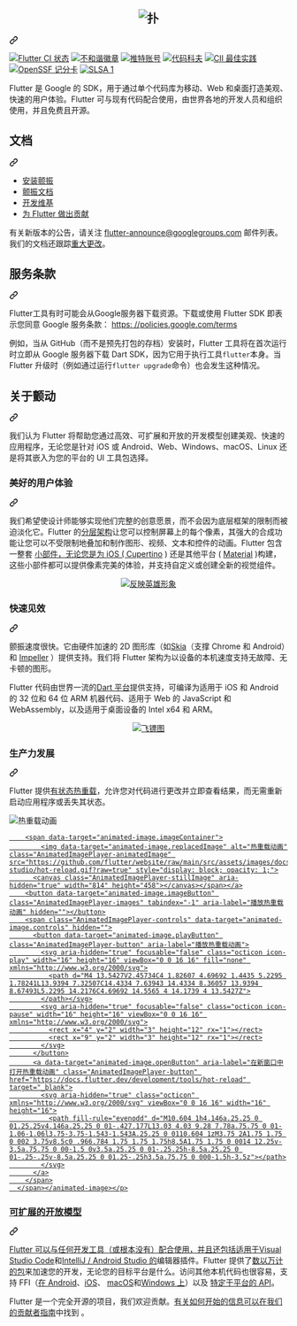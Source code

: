 <div class="Box-sc-g0xbh4-0 bJMeLZ js-snippet-clipboard-copy-unpositioned" data-hpc="true"><article class="markdown-body entry-content container-lg" itemprop="text"><a href="https://flutter.dev/" rel="nofollow">
  </a><div class="markdown-heading" dir="auto"><a><h1 align="center" tabindex="-1" class="heading-element" dir="auto">
    <themed-picture data-catalyst-inline="true" data-catalyst=""><picture>
      <source media="(prefers-color-scheme: dark)" srcset="https://camo.githubusercontent.com/8ca355b5c8a6df04ea30294e513b38128c214075013df41d95609ccd1a745c91/68747470733a2f2f73746f726167652e676f6f676c65617069732e636f6d2f636d732d73746f726167652d6275636b65742f36653139666565366234376233366361363133662e706e67" data-canonical-src="https://storage.googleapis.com/cms-storage-bucket/6e19fee6b47b36ca613f.png">
      <img alt="扑" src="https://camo.githubusercontent.com/28924a8cf399c489a5debfdd9e1f50fd4f936faf7defd401a4dcf8c3f5f19008/68747470733a2f2f73746f726167652e676f6f676c65617069732e636f6d2f636d732d73746f726167652d6275636b65742f63383233653533623361316137623064333661392e706e67" data-canonical-src="https://storage.googleapis.com/cms-storage-bucket/c823e53b3a1a7b0d36a9.png" style="visibility:visible;max-width:100%;">
    </picture></themed-picture>
  </h1></a><a id="user-content-----------------------" class="anchor" aria-label="永久链接：" href="#----------------------"><svg class="octicon octicon-link" viewBox="0 0 16 16" version="1.1" width="16" height="16" aria-hidden="true"><path d="m7.775 3.275 1.25-1.25a3.5 3.5 0 1 1 4.95 4.95l-2.5 2.5a3.5 3.5 0 0 1-4.95 0 .751.751 0 0 1 .018-1.042.751.751 0 0 1 1.042-.018 1.998 1.998 0 0 0 2.83 0l2.5-2.5a2.002 2.002 0 0 0-2.83-2.83l-1.25 1.25a.751.751 0 0 1-1.042-.018.751.751 0 0 1-.018-1.042Zm-4.69 9.64a1.998 1.998 0 0 0 2.83 0l1.25-1.25a.751.751 0 0 1 1.042.018.751.751 0 0 1 .018 1.042l-1.25 1.25a3.5 3.5 0 1 1-4.95-4.95l2.5-2.5a3.5 3.5 0 0 1 4.95 0 .751.751 0 0 1-.018 1.042.751.751 0 0 1-1.042.018 1.998 1.998 0 0 0-2.83 0l-2.5 2.5a1.998 1.998 0 0 0 0 2.83Z"></path></svg></a></div>

<p dir="auto"><a href="https://flutter-dashboard.appspot.com/#/build?repo=flutter" rel="nofollow"><img src="https://camo.githubusercontent.com/1624f895e3d2fb86cfafd3fea6333c51339dd84e13c4c8e002ffbad01f96dcdc/68747470733a2f2f666c75747465722d64617368626f6172642e61707073706f742e636f6d2f6170692f7075626c69632f6275696c642d7374617475732d62616467653f7265706f3d666c7574746572" alt="Flutter CI 状态" data-canonical-src="https://flutter-dashboard.appspot.com/api/public/build-status-badge?repo=flutter" style="max-width: 100%;"></a>
<a href="https://github.com/flutter/flutter/wiki/Chat"><img src="https://camo.githubusercontent.com/c202b2aa7ebe1d5f5f645277515075100cad68b6bd95437b62fe56e7d331ceac/68747470733a2f2f696d672e736869656c64732e696f2f646973636f72642f3630383031343630333331373933363134383f6c6f676f3d646973636f7264" alt="不和谐徽章" data-canonical-src="https://img.shields.io/discord/608014603317936148?logo=discord" style="max-width: 100%;"></a>
<a href="https://twitter.com/intent/follow?screen_name=flutterdev" rel="nofollow"><img src="https://camo.githubusercontent.com/a59352c98d0e520f92636349f74bfb449dfdaf7006bdf17a3a3c9532f78e6360/68747470733a2f2f696d672e736869656c64732e696f2f747769747465722f666f6c6c6f772f666c75747465726465762e7376673f7374796c653d736f6369616c266c6162656c3d466f6c6c6f77" alt="推特账号" data-canonical-src="https://img.shields.io/twitter/follow/flutterdev.svg?style=social&amp;label=Follow" style="max-width: 100%;"></a>
<a href="https://codecov.io/gh/flutter/flutter" rel="nofollow"><img src="https://camo.githubusercontent.com/c55d9dd7b5e9e6414a020f81a1bc73853d92f279b7b06f36a59a0822a5ea3b54/68747470733a2f2f636f6465636f762e696f2f67682f666c75747465722f666c75747465722f6272616e63682f6d61737465722f67726170682f62616467652e7376673f746f6b656e3d31317944724a55324d32" alt="代码科夫" data-canonical-src="https://codecov.io/gh/flutter/flutter/branch/master/graph/badge.svg?token=11yDrJU2M2" style="max-width: 100%;"></a>
<a href="https://bestpractices.coreinfrastructure.org/projects/5631" rel="nofollow"><img src="https://camo.githubusercontent.com/fe860127005991bd6f2c8376863959127a39098ce458f5d09afc51b72f64a18d/68747470733a2f2f626573747072616374696365732e636f7265696e6672617374727563747572652e6f72672f70726f6a656374732f353633312f6261646765" alt="CII 最佳实践" data-canonical-src="https://bestpractices.coreinfrastructure.org/projects/5631/badge" style="max-width: 100%;"></a>
<a href="https://deps.dev/project/github/flutter%2Fflutter" rel="nofollow"><img src="https://camo.githubusercontent.com/de18ae95b180483ec54fa6dc5e6ddbeefca36da5ef2badbd25235a2c1945bba5/68747470733a2f2f6170692e736563757269747973636f726563617264732e6465762f70726f6a656374732f6769746875622e636f6d2f666c75747465722f666c75747465722f6261646765" alt="OpenSSF 记分卡" data-canonical-src="https://api.securityscorecards.dev/projects/github.com/flutter/flutter/badge" style="max-width: 100%;"></a>
<a href="https://slsa.dev" rel="nofollow"><img src="https://camo.githubusercontent.com/ad5ef9258c7104c20a25b57eeba84818c308cc204c8bca17bbbb817475e9e3e8/68747470733a2f2f736c73612e6465762f696d616765732f67682d62616467652d6c6576656c312e737667" alt="SLSA 1" data-canonical-src="https://slsa.dev/images/gh-badge-level1.svg" style="max-width: 100%;"></a></p>
<p dir="auto"><font style="vertical-align: inherit;"><font style="vertical-align: inherit;">Flutter 是 Google 的 SDK，用于通过单个代码库为移动、Web 和桌面打造美观、快速的用户体验。</font><font style="vertical-align: inherit;">Flutter 可与现有代码配合使用，由世界各地的开发人员和组织使用，并且免费且开源。</font></font></p>
<div class="markdown-heading" dir="auto"><h2 tabindex="-1" class="heading-element" dir="auto"><font style="vertical-align: inherit;"><font style="vertical-align: inherit;">文档</font></font></h2><a id="user-content-documentation" class="anchor" aria-label="永久链接：文档" href="#documentation"><svg class="octicon octicon-link" viewBox="0 0 16 16" version="1.1" width="16" height="16" aria-hidden="true"><path d="m7.775 3.275 1.25-1.25a3.5 3.5 0 1 1 4.95 4.95l-2.5 2.5a3.5 3.5 0 0 1-4.95 0 .751.751 0 0 1 .018-1.042.751.751 0 0 1 1.042-.018 1.998 1.998 0 0 0 2.83 0l2.5-2.5a2.002 2.002 0 0 0-2.83-2.83l-1.25 1.25a.751.751 0 0 1-1.042-.018.751.751 0 0 1-.018-1.042Zm-4.69 9.64a1.998 1.998 0 0 0 2.83 0l1.25-1.25a.751.751 0 0 1 1.042.018.751.751 0 0 1 .018 1.042l-1.25 1.25a3.5 3.5 0 1 1-4.95-4.95l2.5-2.5a3.5 3.5 0 0 1 4.95 0 .751.751 0 0 1-.018 1.042.751.751 0 0 1-1.042.018 1.998 1.998 0 0 0-2.83 0l-2.5 2.5a1.998 1.998 0 0 0 0 2.83Z"></path></svg></a></div>
<ul dir="auto">
<li><a href="https://flutter.dev/get-started/" rel="nofollow"><font style="vertical-align: inherit;"><font style="vertical-align: inherit;">安装颤振</font></font></a></li>
<li><a href="https://docs.flutter.dev/" rel="nofollow"><font style="vertical-align: inherit;"><font style="vertical-align: inherit;">颤振文档</font></font></a></li>
<li><a href="https://github.com/flutter/flutter/wiki"><font style="vertical-align: inherit;"><font style="vertical-align: inherit;">开发维基</font></font></a></li>
<li><a href="https://github.com/flutter/flutter/blob/master/CONTRIBUTING.md"><font style="vertical-align: inherit;"><font style="vertical-align: inherit;">为 Flutter 做出贡献</font></font></a></li>
</ul>
<p dir="auto"><font style="vertical-align: inherit;"><font style="vertical-align: inherit;">有关新版本的公告，请关注
</font></font><a href="https://groups.google.com/forum/#!forum/flutter-announce" rel="nofollow"><font style="vertical-align: inherit;"><font style="vertical-align: inherit;">flutter-announce@googlegroups.com</font></font></a><font style="vertical-align: inherit;"><font style="vertical-align: inherit;">
邮件列表。</font><font style="vertical-align: inherit;">我们的文档还跟踪</font></font><a href="https://docs.flutter.dev/release/breaking-changes" rel="nofollow"><font style="vertical-align: inherit;"><font style="vertical-align: inherit;">重大更改</font></font></a><font style="vertical-align: inherit;"><font style="vertical-align: inherit;">。</font></font></p>
<div class="markdown-heading" dir="auto"><h2 tabindex="-1" class="heading-element" dir="auto"><font style="vertical-align: inherit;"><font style="vertical-align: inherit;">服务条款</font></font></h2><a id="user-content-terms-of-service" class="anchor" aria-label="永久链接：服务条款" href="#terms-of-service"><svg class="octicon octicon-link" viewBox="0 0 16 16" version="1.1" width="16" height="16" aria-hidden="true"><path d="m7.775 3.275 1.25-1.25a3.5 3.5 0 1 1 4.95 4.95l-2.5 2.5a3.5 3.5 0 0 1-4.95 0 .751.751 0 0 1 .018-1.042.751.751 0 0 1 1.042-.018 1.998 1.998 0 0 0 2.83 0l2.5-2.5a2.002 2.002 0 0 0-2.83-2.83l-1.25 1.25a.751.751 0 0 1-1.042-.018.751.751 0 0 1-.018-1.042Zm-4.69 9.64a1.998 1.998 0 0 0 2.83 0l1.25-1.25a.751.751 0 0 1 1.042.018.751.751 0 0 1 .018 1.042l-1.25 1.25a3.5 3.5 0 1 1-4.95-4.95l2.5-2.5a3.5 3.5 0 0 1 4.95 0 .751.751 0 0 1-.018 1.042.751.751 0 0 1-1.042.018 1.998 1.998 0 0 0-2.83 0l-2.5 2.5a1.998 1.998 0 0 0 0 2.83Z"></path></svg></a></div>
<p dir="auto"><font style="vertical-align: inherit;"><font style="vertical-align: inherit;">Flutter工具有时可能会从Google服务器下载资源。</font><font style="vertical-align: inherit;">下载或使用 Flutter SDK 即表示您同意 Google 服务条款：
</font></font><a href="https://policies.google.com/terms" rel="nofollow"><font style="vertical-align: inherit;"><font style="vertical-align: inherit;"> https: //policies.google.com/terms</font></font></a></p>
<p dir="auto"><font style="vertical-align: inherit;"><font style="vertical-align: inherit;">例如，当从 GitHub（而不是预先打包的存档）安装时，Flutter 工具将在首次运行时立即从 Google 服务器下载 Dart SDK，因为它用于执行工具</font></font><code>flutter</code><font style="vertical-align: inherit;"><font style="vertical-align: inherit;">本身。</font><font style="vertical-align: inherit;">当 Flutter 升级时（例如通过运行</font></font><code>flutter upgrade</code><font style="vertical-align: inherit;"><font style="vertical-align: inherit;">命令）也会发生这种情况。</font></font></p>
<div class="markdown-heading" dir="auto"><h2 tabindex="-1" class="heading-element" dir="auto"><font style="vertical-align: inherit;"><font style="vertical-align: inherit;">关于颤动</font></font></h2><a id="user-content-about-flutter" class="anchor" aria-label="永久链接：关于 Flutter" href="#about-flutter"><svg class="octicon octicon-link" viewBox="0 0 16 16" version="1.1" width="16" height="16" aria-hidden="true"><path d="m7.775 3.275 1.25-1.25a3.5 3.5 0 1 1 4.95 4.95l-2.5 2.5a3.5 3.5 0 0 1-4.95 0 .751.751 0 0 1 .018-1.042.751.751 0 0 1 1.042-.018 1.998 1.998 0 0 0 2.83 0l2.5-2.5a2.002 2.002 0 0 0-2.83-2.83l-1.25 1.25a.751.751 0 0 1-1.042-.018.751.751 0 0 1-.018-1.042Zm-4.69 9.64a1.998 1.998 0 0 0 2.83 0l1.25-1.25a.751.751 0 0 1 1.042.018.751.751 0 0 1 .018 1.042l-1.25 1.25a3.5 3.5 0 1 1-4.95-4.95l2.5-2.5a3.5 3.5 0 0 1 4.95 0 .751.751 0 0 1-.018 1.042.751.751 0 0 1-1.042.018 1.998 1.998 0 0 0-2.83 0l-2.5 2.5a1.998 1.998 0 0 0 0 2.83Z"></path></svg></a></div>
<p dir="auto"><font style="vertical-align: inherit;"><font style="vertical-align: inherit;">我们认为 Flutter 将帮助您通过高效、可扩展和开放的开发模型创建美观、快速的应用程序，无论您是针对 iOS 或 Android、Web、Windows、macOS、Linux 还是将其嵌入为您的平台的 UI 工具包选择。</font></font></p>
<div class="markdown-heading" dir="auto"><h3 tabindex="-1" class="heading-element" dir="auto"><font style="vertical-align: inherit;"><font style="vertical-align: inherit;">美好的用户体验</font></font></h3><a id="user-content-beautiful-user-experiences" class="anchor" aria-label="永久链接：美好的用户体验" href="#beautiful-user-experiences"><svg class="octicon octicon-link" viewBox="0 0 16 16" version="1.1" width="16" height="16" aria-hidden="true"><path d="m7.775 3.275 1.25-1.25a3.5 3.5 0 1 1 4.95 4.95l-2.5 2.5a3.5 3.5 0 0 1-4.95 0 .751.751 0 0 1 .018-1.042.751.751 0 0 1 1.042-.018 1.998 1.998 0 0 0 2.83 0l2.5-2.5a2.002 2.002 0 0 0-2.83-2.83l-1.25 1.25a.751.751 0 0 1-1.042-.018.751.751 0 0 1-.018-1.042Zm-4.69 9.64a1.998 1.998 0 0 0 2.83 0l1.25-1.25a.751.751 0 0 1 1.042.018.751.751 0 0 1 .018 1.042l-1.25 1.25a3.5 3.5 0 1 1-4.95-4.95l2.5-2.5a3.5 3.5 0 0 1 4.95 0 .751.751 0 0 1-.018 1.042.751.751 0 0 1-1.042.018 1.998 1.998 0 0 0-2.83 0l-2.5 2.5a1.998 1.998 0 0 0 0 2.83Z"></path></svg></a></div>
<p dir="auto"><font style="vertical-align: inherit;"><font style="vertical-align: inherit;">我们希望使设计师能够实现他们完整的创意愿景，而不会因为底层框架的限制而被迫淡化它。</font><font style="vertical-align: inherit;">Flutter 的</font></font><a href="https://docs.flutter.dev/resources/inside-flutter" rel="nofollow"><font style="vertical-align: inherit;"><font style="vertical-align: inherit;">分层架构</font></font></a><font style="vertical-align: inherit;"><font style="vertical-align: inherit;">让您可以控制屏幕上的每个像素，其强大的合成功能让您可以不受限制地叠加和制作图形、视频、文本和控件的动画。</font><font style="vertical-align: inherit;">Flutter 包含一整套
</font></font><a href="https://flutter.dev/widgets/" rel="nofollow"><font style="vertical-align: inherit;"><font style="vertical-align: inherit;">小部件，无论您是为 iOS ( </font></font></a><font style="vertical-align: inherit;"></font><a href="https://docs.flutter.dev/development/ui/widgets/cupertino" rel="nofollow"><font style="vertical-align: inherit;"><font style="vertical-align: inherit;">Cupertino</font></font></a><font style="vertical-align: inherit;"><font style="vertical-align: inherit;"> ) 还是其他平台 ( </font></font><a href="https://docs.flutter.dev/development/ui/widgets/material" rel="nofollow"><font style="vertical-align: inherit;"><font style="vertical-align: inherit;">Material</font></font></a><font style="vertical-align: inherit;"><font style="vertical-align: inherit;"> )构建，这些小部件都可以提供像素完美的体验</font><font style="vertical-align: inherit;">，并支持自定义或创建全新的视觉组件。</font></font></p>
<p align="center" dir="auto"><a target="_blank" rel="noopener noreferrer" href="https://github.com/flutter/website/blob/main/src/assets/images/docs/homepage/reflectly-hero-600px.png?raw=true"><img src="https://github.com/flutter/website/raw/main/src/assets/images/docs/homepage/reflectly-hero-600px.png?raw=true" alt="反映英雄形象" style="max-width: 100%;"></a></p>
<div class="markdown-heading" dir="auto"><h3 tabindex="-1" class="heading-element" dir="auto"><font style="vertical-align: inherit;"><font style="vertical-align: inherit;">快速见效</font></font></h3><a id="user-content-fast-results" class="anchor" aria-label="永久链接：快速结果" href="#fast-results"><svg class="octicon octicon-link" viewBox="0 0 16 16" version="1.1" width="16" height="16" aria-hidden="true"><path d="m7.775 3.275 1.25-1.25a3.5 3.5 0 1 1 4.95 4.95l-2.5 2.5a3.5 3.5 0 0 1-4.95 0 .751.751 0 0 1 .018-1.042.751.751 0 0 1 1.042-.018 1.998 1.998 0 0 0 2.83 0l2.5-2.5a2.002 2.002 0 0 0-2.83-2.83l-1.25 1.25a.751.751 0 0 1-1.042-.018.751.751 0 0 1-.018-1.042Zm-4.69 9.64a1.998 1.998 0 0 0 2.83 0l1.25-1.25a.751.751 0 0 1 1.042.018.751.751 0 0 1 .018 1.042l-1.25 1.25a3.5 3.5 0 1 1-4.95-4.95l2.5-2.5a3.5 3.5 0 0 1 4.95 0 .751.751 0 0 1-.018 1.042.751.751 0 0 1-1.042.018 1.998 1.998 0 0 0-2.83 0l-2.5 2.5a1.998 1.998 0 0 0 0 2.83Z"></path></svg></a></div>
<p dir="auto"><font style="vertical-align: inherit;"><font style="vertical-align: inherit;">颤振速度很快。</font><font style="vertical-align: inherit;">它由硬件加速的 2D 图形库（如</font></font><a href="https://skia.org/" rel="nofollow"><font style="vertical-align: inherit;"><font style="vertical-align: inherit;">Skia</font></font></a><font style="vertical-align: inherit;"><font style="vertical-align: inherit;">（支撑 Chrome 和 Android）和
</font></font><a href="https://docs.flutter.dev/perf/impeller" rel="nofollow"><font style="vertical-align: inherit;"><font style="vertical-align: inherit;">Impeller</font></font></a><font style="vertical-align: inherit;"><font style="vertical-align: inherit;"> ）提供支持。</font><font style="vertical-align: inherit;">我们将 Flutter 架构为以设备的本机速度支持无故障、无卡顿的图形。</font></font></p>
<p dir="auto"><font style="vertical-align: inherit;"><font style="vertical-align: inherit;">Flutter 代码由世界一流的</font></font><a href="https://dart.dev/" rel="nofollow"><font style="vertical-align: inherit;"><font style="vertical-align: inherit;">Dart 平台</font></font></a><font style="vertical-align: inherit;"><font style="vertical-align: inherit;">提供支持，可编译为适用于 iOS 和 Android 的 32 位和 64 位 ARM 机器代码、适用于 Web 的 JavaScript 和 WebAssembly，以及适用于桌面设备的 Intel x64 和 ARM。</font></font></p>
<p align="center" dir="auto"><a target="_blank" rel="noopener noreferrer" href="https://github.com/flutter/website/blob/main/src/assets/images/docs/homepage/dart-diagram-small.png?raw=true"><img src="https://github.com/flutter/website/raw/main/src/assets/images/docs/homepage/dart-diagram-small.png?raw=true" alt="飞镖图" style="max-width: 100%;"></a></p>
<div class="markdown-heading" dir="auto"><h3 tabindex="-1" class="heading-element" dir="auto"><font style="vertical-align: inherit;"><font style="vertical-align: inherit;">生产力发展</font></font></h3><a id="user-content-productive-development" class="anchor" aria-label="永久链接：生产力发展" href="#productive-development"><svg class="octicon octicon-link" viewBox="0 0 16 16" version="1.1" width="16" height="16" aria-hidden="true"><path d="m7.775 3.275 1.25-1.25a3.5 3.5 0 1 1 4.95 4.95l-2.5 2.5a3.5 3.5 0 0 1-4.95 0 .751.751 0 0 1 .018-1.042.751.751 0 0 1 1.042-.018 1.998 1.998 0 0 0 2.83 0l2.5-2.5a2.002 2.002 0 0 0-2.83-2.83l-1.25 1.25a.751.751 0 0 1-1.042-.018.751.751 0 0 1-.018-1.042Zm-4.69 9.64a1.998 1.998 0 0 0 2.83 0l1.25-1.25a.751.751 0 0 1 1.042.018.751.751 0 0 1 .018 1.042l-1.25 1.25a3.5 3.5 0 1 1-4.95-4.95l2.5-2.5a3.5 3.5 0 0 1 4.95 0 .751.751 0 0 1-.018 1.042.751.751 0 0 1-1.042.018 1.998 1.998 0 0 0-2.83 0l-2.5 2.5a1.998 1.998 0 0 0 0 2.83Z"></path></svg></a></div>
<p dir="auto"><font style="vertical-align: inherit;"><font style="vertical-align: inherit;">Flutter 提供</font></font><a href="https://docs.flutter.dev/development/tools/hot-reload" rel="nofollow"><font style="vertical-align: inherit;"><font style="vertical-align: inherit;">有状态热重载</font></font></a><font style="vertical-align: inherit;"><font style="vertical-align: inherit;">，允许您对代码进行更改并立即查看结果，而无需重新启动应用程序或丢失其状态。</font></font></p>
<p dir="auto"><animated-image data-catalyst=""><a href="https://docs.flutter.dev/development/tools/hot-reload" rel="nofollow" data-target="animated-image.originalLink"><img src="https://github.com/flutter/website/raw/main/src/assets/images/docs/tools/android-studio/hot-reload.gif?raw=true" alt="热重载动画" style="max-width: 100%; display: inline-block;" data-target="animated-image.originalImage"></a>
      <span class="AnimatedImagePlayer" data-target="animated-image.player" hidden="">
        <a data-target="animated-image.replacedLink" class="AnimatedImagePlayer-images" href="https://docs.flutter.dev/development/tools/hot-reload" target="_blank">
          
        <span data-target="animated-image.imageContainer">
            <img data-target="animated-image.replacedImage" alt="热重载动画" class="AnimatedImagePlayer-animatedImage" src="https://github.com/flutter/website/raw/main/src/assets/images/docs/tools/android-studio/hot-reload.gif?raw=true" style="display: block; opacity: 1;">
          <canvas class="AnimatedImagePlayer-stillImage" aria-hidden="true" width="814" height="458"></canvas></span></a>
        <button data-target="animated-image.imageButton" class="AnimatedImagePlayer-images" tabindex="-1" aria-label="播放热重载动画" hidden=""></button>
        <span class="AnimatedImagePlayer-controls" data-target="animated-image.controls" hidden="">
          <button data-target="animated-image.playButton" class="AnimatedImagePlayer-button" aria-label="播放热重载动画">
            <svg aria-hidden="true" focusable="false" class="octicon icon-play" width="16" height="16" viewBox="0 0 16 16" fill="none" xmlns="http://www.w3.org/2000/svg">
              <path d="M4 13.5427V2.45734C4 1.82607 4.69692 1.4435 5.2295 1.78241L13.9394 7.32507C14.4334 7.63943 14.4334 8.36057 13.9394 8.67493L5.2295 14.2176C4.69692 14.5565 4 14.1739 4 13.5427Z">
            </path></svg>
            <svg aria-hidden="true" focusable="false" class="octicon icon-pause" width="16" height="16" viewBox="0 0 16 16" xmlns="http://www.w3.org/2000/svg">
              <rect x="4" y="2" width="3" height="12" rx="1"></rect>
              <rect x="9" y="2" width="3" height="12" rx="1"></rect>
            </svg>
          </button>
          <a data-target="animated-image.openButton" aria-label="在新窗口中打开热重载动画" class="AnimatedImagePlayer-button" href="https://docs.flutter.dev/development/tools/hot-reload" target="_blank">
            <svg aria-hidden="true" class="octicon" xmlns="http://www.w3.org/2000/svg" viewBox="0 0 16 16" width="16" height="16">
              <path fill-rule="evenodd" d="M10.604 1h4.146a.25.25 0 01.25.25v4.146a.25.25 0 01-.427.177L13.03 4.03 9.28 7.78a.75.75 0 01-1.06-1.06l3.75-3.75-1.543-1.543A.25.25 0 0110.604 1zM3.75 2A1.75 1.75 0 002 3.75v8.5c0 .966.784 1.75 1.75 1.75h8.5A1.75 1.75 0 0014 12.25v-3.5a.75.75 0 00-1.5 0v3.5a.25.25 0 01-.25.25h-8.5a.25.25 0 01-.25-.25v-8.5a.25.25 0 01.25-.25h3.5a.75.75 0 000-1.5h-3.5z"></path>
            </svg>
          </a>
        </span>
      </span></animated-image></p>
<div class="markdown-heading" dir="auto"><h3 tabindex="-1" class="heading-element" dir="auto"><font style="vertical-align: inherit;"><font style="vertical-align: inherit;">可扩展的开放模型</font></font></h3><a id="user-content-extensible-and-open-model" class="anchor" aria-label="永久链接：可扩展和开放模型" href="#extensible-and-open-model"><svg class="octicon octicon-link" viewBox="0 0 16 16" version="1.1" width="16" height="16" aria-hidden="true"><path d="m7.775 3.275 1.25-1.25a3.5 3.5 0 1 1 4.95 4.95l-2.5 2.5a3.5 3.5 0 0 1-4.95 0 .751.751 0 0 1 .018-1.042.751.751 0 0 1 1.042-.018 1.998 1.998 0 0 0 2.83 0l2.5-2.5a2.002 2.002 0 0 0-2.83-2.83l-1.25 1.25a.751.751 0 0 1-1.042-.018.751.751 0 0 1-.018-1.042Zm-4.69 9.64a1.998 1.998 0 0 0 2.83 0l1.25-1.25a.751.751 0 0 1 1.042.018.751.751 0 0 1 .018 1.042l-1.25 1.25a3.5 3.5 0 1 1-4.95-4.95l2.5-2.5a3.5 3.5 0 0 1 4.95 0 .751.751 0 0 1-.018 1.042.751.751 0 0 1-1.042.018 1.998 1.998 0 0 0-2.83 0l-2.5 2.5a1.998 1.998 0 0 0 0 2.83Z"></path></svg></a></div>
<p dir="auto"><font style="vertical-align: inherit;"></font><a href="https://marketplace.visualstudio.com/items?itemName=Dart-Code.flutter" rel="nofollow"><font style="vertical-align: inherit;"><font style="vertical-align: inherit;">Flutter 可以与任何开发工具（或根本没有）配合使用，并且还包括适用于Visual Studio Code</font></font></a><font style="vertical-align: inherit;"><font style="vertical-align: inherit;">和</font></font><a href="https://plugins.jetbrains.com/plugin/9212-flutter" rel="nofollow"><font style="vertical-align: inherit;"><font style="vertical-align: inherit;">IntelliJ / Android Studio 的</font></font></a><font style="vertical-align: inherit;"><font style="vertical-align: inherit;">编辑器插件</font><font style="vertical-align: inherit;">。</font><font style="vertical-align: inherit;">Flutter 提供了</font></font><a href="https://pub.dev/flutter" rel="nofollow"><font style="vertical-align: inherit;"><font style="vertical-align: inherit;">数以万计的包</font></font></a><font style="vertical-align: inherit;"><font style="vertical-align: inherit;">来加速您的开发，无论您的目标平台是什么。</font><font style="vertical-align: inherit;">访问其他本机代码也很容易，支持 FFI（</font></font><a href="https://docs.flutter.dev/development/platform-integration/android/c-interop" rel="nofollow"><font style="vertical-align: inherit;"><font style="vertical-align: inherit;">在 Android</font></font></a><font style="vertical-align: inherit;"><font style="vertical-align: inherit;">、</font></font><a href="https://docs.flutter.dev/development/platform-integration/ios/c-interop" rel="nofollow"><font style="vertical-align: inherit;"><font style="vertical-align: inherit;">iOS</font></font></a><font style="vertical-align: inherit;"><font style="vertical-align: inherit;">、
 </font></font><a href="https://docs.flutter.dev/development/platform-integration/macos/c-interop" rel="nofollow"><font style="vertical-align: inherit;"><font style="vertical-align: inherit;">macOS</font></font></a><font style="vertical-align: inherit;"><font style="vertical-align: inherit;">和</font></font><a href="https://docs.flutter.dev/development/platform-integration/windows/building#integrating-with-windows" rel="nofollow"><font style="vertical-align: inherit;"><font style="vertical-align: inherit;">Windows 上</font></font></a><font style="vertical-align: inherit;"><font style="vertical-align: inherit;">）以及
</font></font><a href="https://docs.flutter.dev/development/platform-integration/platform-channels" rel="nofollow"><font style="vertical-align: inherit;"><font style="vertical-align: inherit;">特定于平台的 API</font></font></a><font style="vertical-align: inherit;"><font style="vertical-align: inherit;">。</font></font></p>
<p dir="auto"><font style="vertical-align: inherit;"><font style="vertical-align: inherit;">Flutter 是一个完全开源的项目，我们欢迎贡献。</font></font><a href="/flutter/flutter/blob/master/CONTRIBUTING.md"><font style="vertical-align: inherit;"><font style="vertical-align: inherit;">有关如何开始的信息可以在我们的贡献者指南</font></font></a><font style="vertical-align: inherit;"><font style="vertical-align: inherit;">中找到
</font><font style="vertical-align: inherit;">。</font></font></p>
</article></div>
